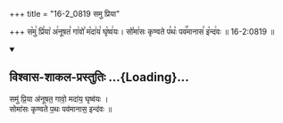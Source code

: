 +++
title = "16-2_0819 समु प्रिया"

+++
स꣡मु꣢ प्रि꣣या꣡ अ꣢नूषत꣣ गा꣢वो꣣ म꣡दा꣢य꣣ घृ꣡ष्व꣢यः। सो꣡मा꣢सः कृण्वते प꣣थः꣡ पव꣢꣯मानास꣣ इ꣡न्द꣢वः ॥ 16-2:0819 ॥

<div class="js_include" newlevelforh1="2" title="विश्वास-शाकल-प्रस्तुतिः" unfilled url="/vedAH_Rk/shAkalam/saMhitA/vishvAsa-prastutiH/09/101/08_samu_priyA.md">
<details open><summary><h2>विश्वास-शाकल-प्रस्तुतिः ...{Loading}...</h2></summary>


समु॑ प्रि॒या अ॑नूषत॒ गावो॒ मदा॑य॒ घृष्व॑यः ।  
सोमा॑सः कृण्वते प॒थः पव॑मानास॒ इन्द॑वः ॥

</details>
</div>